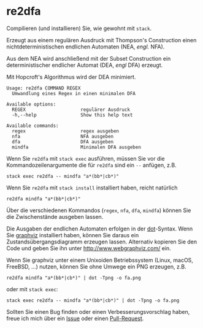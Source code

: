 # re2dfa

Compilieren (und installieren) Sie, wie gewohnt mit `stack`.

Erzeugt aus einem regulären Ausdruck mit Thompson's Construction einen
nichtdeterministischen endlichen Automaten (NEA, *engl.* NFA).

Aus dem NEA wird anschließend mit der Subset Construction ein deterministischer
endlicher Automat (DEA, *engl* DFA) erzeugt.

Mit Hopcroft's Algorithmus wird der DEA minimiert.

    Usage: re2dfa COMMAND REGEX
      Umwandlung eines Regex in einen minimalen DFA

    Available options:
      REGEX                    regulärer Ausdruck
      -h,--help                Show this help text

    Available commands:
      regex                    regex ausgeben
      nfa                      NFA ausgeben
      dfa                      DFA ausgeben
      mindfa                   Minimalen DFA ausgeben

Wenn Sie `re2dfa` mit `stack exec` ausführen, müssen Sie vor die
Kommandozeilenargumente die für `re2dfa` sind ein `--` anfügen, z.B.

    stack exec re2dfa -- mindfa "a*(bb*|cb*)"

Wenn Sie `re2dfa` mit `stack install` installiert haben, reicht natürlich

    re2dfa mindfa "a*(bb*|cb*)"

Über die verschiedenen Kommandos (`regex`, `nfa`, `dfa`, `mindfa`) können
Sie die Zwischenstände ausgeben lassen.

Die Ausgaben der endlichen Automaten erfolgen in der
[dot](http://www.graphviz.org/)-Syntax. Wenn Sie
[graphviz](http://www.graphviz.org/) installiert haben, können Sie daraus ein
Zustandsübergangsdiagramm erzeugen lassen. Alternativ kopieren Sie den
Code und geben Sie ihn unter <http://www.webgraphviz.com/> ein.

Wenn Sie graphviz unter einem Unixoiden Betriebssystem
(Linux, macOS, FreeBSD, ...) nutzen, können Sie ohne Umwege ein PNG erzeugen,
z.B.

    re2dfa mindfa "a*(bb*|cb*)" | dot -Tpng -o fa.png

oder mit `stack exec`:

    stack exec re2dfa -- mindfa "a*(bb*|cb*)" | dot -Tpng -o fa.png

Sollten Sie einen Bug finden oder einen Verbesserungsvorschlag haben,
freue ich mich über ein
[Issue](https://github.com/ob-cs-hm-edu/compiler-RE2DFA/issues) oder einen
[Pull-Request](https://github.com/ob-cs-hm-edu/compiler-RE2DFA/pulls).
